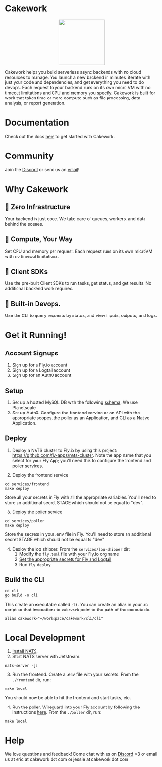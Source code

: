 # Cakework

<div align="center">
<img src="https://cakework-logo.s3.us-west-2.amazonaws.com/favicon.png" width="150">
</div>

Cakework helps you build serverless async backends with no cloud resources to manage. You launch a new backend in minutes, iterate with just your code and dependencies, and get everything you need to do devops. Each request to your backend runs on its own micro VM with no timeout limitations and CPU and memory you specify. Cakework is built for work that takes time or more compute such as file processing, data analysis, or report generation.

# Documentation

Check out the docs [here](https://docs.cakework.com/) to get started with Cakework.

# Community

Join the [Discord](https://discord.gg/yB6GvheDcP) or send us an [email](mailto:hi@cakework.com)!

# Why Cakework

## 🍰 Zero Infrastructure

Your backend is just code. We take care of queues, workers, and data behind the scenes.

## 🍰 Compute, Your Way

Set CPU and memory per request. Each request runs on its own microVM with no timeout limitations.

## 🍰 Client SDKs

Use the pre-built Client SDKs to run tasks, get status, and get results. No additional backend work required.

## 🍰 Built-in Devops.

Use the CLI to query requests by status, and view inputs, outputs, and logs.

# Get it Running!

## Account Signups
1. Sign up for a Fly.io account
2. Sign up for a Logtail account 
3. Sign up for an Auth0 account

## Setup 
1. Set up a hosted MySQL DB with the following [schema](db/schema.prisma). We use Planetscale.
2. Set up Auth0. Configure the frontend service as an API with the appropriate scopes, the poller as an Application, and CLI as a Native Application.

## Deploy
1. Deploy a NATS cluster to Fly.io by using this project: https://github.com/fly-apps/nats-cluster. Note the app name that you select for your Fly App; you'll need this to configure the frontend and poller services.

2. Deploy the frontend service
```
cd services/frontend
make deploy
```
Store all your secrets in Fly with all the appropriate variables. You'll need to store an additional secret STAGE which should not be equal to "dev".

3. Deploy the poller service
```
cd services/poller
make deploy
```
Store the secrets in your .env file in Fly. You'll need to store an additional secret STAGE which should not be equal to "dev"

4. Deploy the log shipper. From the `services/log-shipper` dir:
    1. Modify the ```fly.toml``` file with your Fly.io org name
    2. [Set the appropriate secrets for Fly and Logtail](https://github.com/superfly/fly-log-shipper)
    3. Run ```fly deploy```

## Build the CLI
```
cd cli
go build -o cli
```
This create an executable called `cli`. You can create an alias in your .rc script so that invocations to `cakework` point to the path of the executable.
```
alias cakework="~/workspace/cakework/cli/cli"
```

# Local Development

1. [Install NATS](https://docs.nats.io/nats-concepts/what-is-nats/walkthrough_setup).
2. Start NATS server with Jetstream.
```
nats-server -js
```
3. Run the frontend. Create a .env file with your secrets. From the `./frontend` dir, run:
```
make local
```
You should now be able to hit the frontend and start tasks, etc.

4. Run the poller.
Wireguard into your Fly account by following the instructions [here](https://fly.io/docs/reference/private-networking/).
From the `./poller` dir, run:

```
make local
```

# Help
We love questions and feedback! Come chat with us on [Discord](https://discord.gg/yB6GvheDcP) <3 or email us at eric at cakework dot com or jessie at cakework dot com